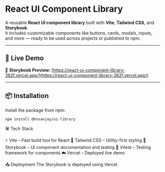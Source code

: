 # React UI Component Library

A reusable **React UI component library** built with **Vite**, **Tailwind CSS**, and **Storybook**.  
It includes customizable components like buttons, cards, modals, inputs, and more — ready to be used across projects or published to npm.

---

## 🚀 Live Demo

🔗 **Storybook Preview:** [https://react-ui-component-library-382f.vercel.app/](https://react-ui-component-library-382f.vercel.app/)

---

## 📦 Installation

Install the package from npm:

```bash
npm install @hnsanjay/ui-library
```

🛠️ Tech Stack

⚡ Vite – Fast build tool for React
🎨 Tailwind CSS – Utility-first styling
🧪 Storybook – UI component documentation and testing
🧰 Vitest – Testing framework for components
☁️ Vercel – Deployed live demo

📤 Deployment
The Storybook is deployed using Vercel.
